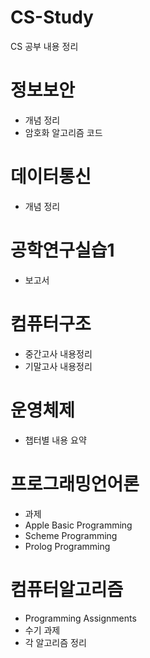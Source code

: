 # CS-Study
CS 공부 내용 정리

# 정보보안
- 개념 정리
- 암호화 알고리즘 코드

# 데이터통신
- 개념 정리

# 공학연구실습1
- 보고서

# 컴퓨터구조
- 중간고사 내용정리
- 기말고사 내용정리

# 운영체제
- 챕터별 내용 요약

# 프로그래밍언어론
- 과제
- Apple Basic Programming
- Scheme Programming
- Prolog Programming

# 컴퓨터알고리즘
- Programming Assignments
- 수기 과제
- 각 알고리즘 정리
